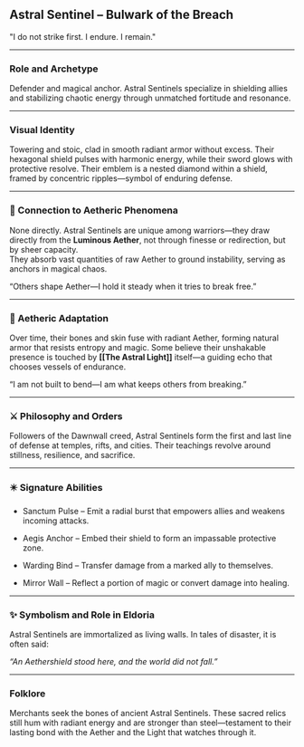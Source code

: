 ## Astral Sentinel – Bulwark of the Breach

"I do not strike first. I endure. I remain."

---

### Role and Archetype

Defender and magical anchor. Astral Sentinels specialize in shielding allies and stabilizing chaotic energy through unmatched fortitude and resonance.

---

### Visual Identity

Towering and stoic, clad in smooth radiant armor without excess. Their hexagonal shield pulses with harmonic energy, while their sword glows with protective resolve. Their emblem is a nested diamond within a shield, framed by concentric ripples—symbol of enduring defense.

---

### 💠 Connection to Aetheric Phenomena

None directly. Astral Sentinels are unique among warriors—they draw directly from the **Luminous Aether**, not through finesse or redirection, but by sheer capacity.  
They absorb vast quantities of raw Aether to ground instability, serving as anchors in magical chaos.

“Others shape Aether—I hold it steady when it tries to break free.”

---

### 🦴 Aetheric Adaptation

Over time, their bones and skin fuse with radiant Aether, forming natural armor that resists entropy and magic. Some believe their unshakable presence is touched by  **[[The Astral Light]]** itself—a guiding echo that chooses vessels of endurance.

“I am not built to bend—I am what keeps others from breaking.”

---

### ⚔️ Philosophy and Orders

Followers of the Dawnwall creed, Astral Sentinels form the first and last line of defense at temples, rifts, and cities. Their teachings revolve around stillness, resilience, and sacrifice.

---

### ✴️ Signature Abilities

- Sanctum Pulse – Emit a radial burst that empowers allies and weakens incoming attacks.  
      
- Aegis Anchor – Embed their shield to form an impassable protective zone.  
      
- Warding Bind – Transfer damage from a marked ally to themselves.  
      
- Mirror Wall – Reflect a portion of magic or convert damage into healing.  
      

---

### ✨ Symbolism and Role in Eldoria

Astral Sentinels are immortalized as living walls. In tales of disaster, it is often said: 

*“An Aethershield stood here, and the world did not fall.”*

---

### Folklore

Merchants seek the bones of ancient Astral Sentinels. These sacred relics still hum with radiant energy and are stronger than steel—testament to their lasting bond with the Aether and the Light that watches through it.

